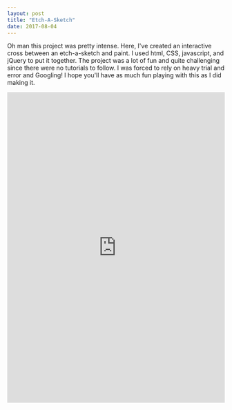 ```yaml
---
layout: post
title: "Etch-A-Sketch"
date: 2017-08-04
---
```


Oh man this project was pretty intense. Here, I've created an interactive cross between an etch-a-sketch and paint. I used html, CSS, javascript, and jQuery to put it together. The project was a lot of fun and quite challenging since there were no tutorials to follow. I was forced to rely on heavy trial and error and Googling! I hope you'll have as much fun playing with this as I did making it.


<iframe width="100%" height="720px" frameborder="0" src="https://rboshae.github.io/Personal-Website-1/projects/etch-a-sketch/index.html">
  <p>Your browser does not support iframes.</p>
</iframe>
 
